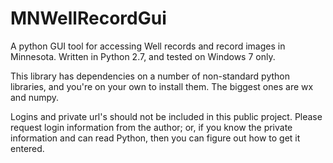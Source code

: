 # MNWellRecordGui
A python GUI tool for accessing Well records and record images in Minnesota. 
Written in Python 2.7, and tested on Windows 7 only.

This library has dependencies on a number of non-standard python libraries, and you're on your own to install them.  The biggest ones are wx and numpy.

Logins and private url's should not be included in this public project. Please request login information from the author; or, if you know the private information and can read Python, then you can figure out how to get it entered.
